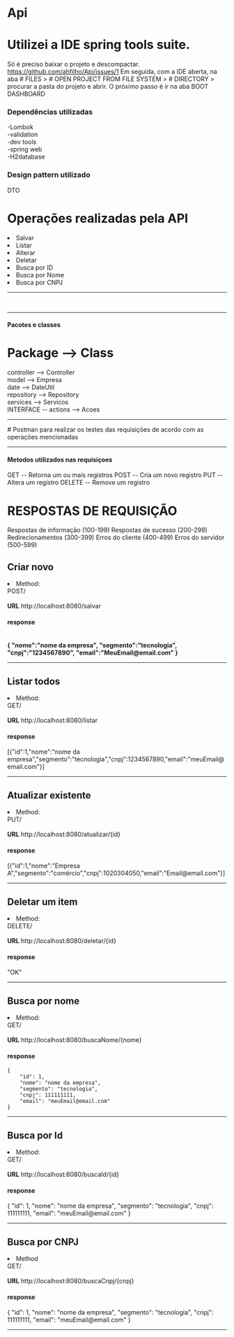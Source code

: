
# Api

# Utilizei a IDE spring tools suite.
Só é preciso baixar o projeto e descompactar.
https://github.com/ahfilho/Api/issues/1
Em seguida, com a IDE  aberta, na aba # FILES > # OPEN PROJECT FROM FILE SYSTEM > # DIRECTORY > procurar a pasta do projeto e abrir.
O próximo passo é ir na aba BOOT DASHBOARD


### Dependências utilizadas 
-Lombok <br>
-validation <br>
-dev tools <br>
-spring web <br>
-H2database <br>

### Design pattern utilizado
DTO

# Operações realizadas pela API
<li>Salvar</li>
<li>Listar</li>
<li>Alterar</li>
<li>Deletar</li>
<li>Busca por ID</li>
<li>Busca por Nome</li>
<li>Busca por CNPJ</li>
<hr>
<br>
<hr>

<h4>Pacotes e classes</h4>

# Package --> Class

controller --> Controller <br>
model -->  Empresa <br>
date --> DateUtil <br>
repository --> Repository <br>
services --> Servicos <br>
INTERFACE -- actions --> Acoes <br>
<hr>
# Postman para realizar os testes das requisições de acordo com as operações mencionadas
<hr>
<h4> Metodos utilizados nas requisiçoes</h4>

GET -- Retorna um ou mais registros
POST -- Cria um novo registro
PUT -- Altera um registro
DELETE -- Remove um registro

# RESPOSTAS DE REQUISIÇÃO

Respostas de informação (100-199)
Respostas de sucesso (200-299)
Redirecionamentos (300-399)
Erros do cliente (400-499)
Erros do servidor (500-599)

<h2>Criar novo</h2>
<li>Method: <br>
POST/</li> <br>
<b>URL</b> http://localhost:8080/salvar  <br>
<h4>response<h4>  
<br>
{
"nome":"nome da empresa",
"segmento":"tecnologia",
"cnpj":"1234567890",
"email":"MeuEmail@email.com"
}
 
<hr>
<h2>Listar todos </h2>
<li>Method: <br>
GET/</li> <br>
<b>URL</b> http://localhost:8080/listar <br>
<h4>response</h4> [{"id":1,"nome":"nome da empresa","segmento":"tecnologia","cnpj":1234567890,"email":"meuEmail@email.com"}]
<hr>

<h2>Atualizar existente</h2>
<li/>Method: <br>
PUT/</li> <br>
<b>URL</b> http://localhost:8080/atualizar/{id}
<h4>response</h4> [{"id":1,"nome":"Empresa A","segmento":"comércio","cnpj":1020304050,"email":"Email@email.com"}]
<hr>

<h2>Deletar um item</h2>
<li>Method: <br>
DELETE/</li> <br>
<b>URL</b> http://localhost:8080/deletar/{id}
<h4>response</h4> "OK"
<hr>

<h2>Busca por nome</h2>
<li>Method: <br>
GET/</li> <br>
<b>URL</b> http://localhost:8080/buscaNome/{nome}
<h4>response</h4> 

    {
        "id": 1,
        "nome": "nome da empresa",
        "segmento": "tecnologia",
        "cnpj": 111111111,
        "email": "meuEmail@email.com"
    }
<hr>

<h2>Busca por Id</h2>
<li>Method: <br>
GET/</li> <br>
<b>URL</b> http://localhost:8080/buscaId/{id}
<h4>response</h4>
{
        "id": 1,
        "nome": "nome da empresa",
        "segmento": "tecnologia",
        "cnpj": 111111111,
        "email": "meuEmail@email.com"
    }
<hr>

<h2>Busca por CNPJ</h2>
<li>Method <br>
GET/</li> <br>
<b>URL</b> http://localhost:8080/buscaCnpj/{cnpj}
<h4>response</h4>
  {
        "id": 1,
        "nome": "nome da empresa",
        "segmento": "tecnologia",
        "cnpj": 111111111,
        "email": "meuEmail@email.com"
    }
<hr>


